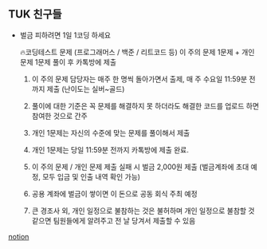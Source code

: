 ## TUK 친구들
 - 벌금 피하려면 1일 1코딩 하세요

    🔥코딩테스트 문제 (프로그래머스 / 백준 / 리트코드 등) 이 주의 문제 1문제 + 개인 문제 1문제 풀이 후 카톡방에 제출

    1. 이 주의 문제 담당자는 매주 한 명씩 돌아가면서 출제, 매 주 수요일 11:59분 전까지 제출 (난이도는 실버~골드)

    2. 풀이에 대한 기준은 꼭 문제를 해결하지 못 하더라도 해결한 코드를 업로드 하면 참여한 것으로 간주

    3. 개인 1문제는 자신의 수준에 맞는 문제를 풀이해서 제출

    4. 개인 1문제는 당일 11:59분 전까지 카톡방에 제출 완료.

    5. 이 주의 문제 / 개인 문제 제출 실패 시 벌금 2,000원 제출 (벌금계좌에 초대 예정, 모두 입금 및 인출 내역 확인 가능)

    6. 공용 계좌에 벌금이 쌓이면 이 돈으로 공동 회식 주최 예정

    7. 큰 경조사 외, 개인 일정으로 불참하는 것은 불허하며 개인 일정으로 불참할 것 같으면 팀원들에게 알려주고 전 날 당겨서 제출할 수 있음


[notion](https://www.notion.so/83e8efcb0ac34da1b3e8d2243f8e7e59?v=b950d789cb1e470eb4c7da0a51c00be6)